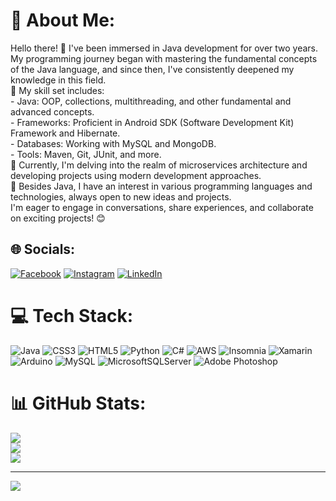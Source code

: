 # 💫 About Me:
Hello there! 👋 I've been immersed in Java development for over two years. My programming journey began with mastering the fundamental concepts of the Java language, and since then, I've consistently deepened my knowledge in this field.<br>🚀 My skill set includes:<br>- Java: OOP, collections, multithreading, and other fundamental and advanced concepts.<br>- Frameworks: Proficient in Android SDK (Software Development Kit) Framework and Hibernate.<br>- Databases: Working with MySQL and MongoDB.<br>- Tools: Maven, Git, JUnit, and more.<br>🔭 Currently, I'm delving into the realm of microservices architecture and developing projects using modern development approaches.<br>🌱 Besides Java, I have an interest in various programming languages and technologies, always open to new ideas and projects.<br>I'm eager to engage in conversations, share experiences, and collaborate on exciting projects! 😊


## 🌐 Socials:
[![Facebook](https://img.shields.io/badge/Facebook-%231877F2.svg?logo=Facebook&logoColor=white)](https://facebook.com/https://www.facebook.com/shant.grigoryan.710) [![Instagram](https://img.shields.io/badge/Instagram-%23E4405F.svg?logo=Instagram&logoColor=white)](https://instagram.com/https://www.instagram.com/_shant_grigoryan_/) [![LinkedIn](https://img.shields.io/badge/LinkedIn-%230077B5.svg?logo=linkedin&logoColor=white)](https://linkedin.com/in/https://www.linkedin.com/in/shant-grigoryan-110651284/) 

# 💻 Tech Stack:
![Java](https://img.shields.io/badge/java-%23ED8B00.svg?style=for-the-badge&logo=openjdk&logoColor=white) ![CSS3](https://img.shields.io/badge/css3-%231572B6.svg?style=for-the-badge&logo=css3&logoColor=white) ![HTML5](https://img.shields.io/badge/html5-%23E34F26.svg?style=for-the-badge&logo=html5&logoColor=white) ![Python](https://img.shields.io/badge/python-3670A0?style=for-the-badge&logo=python&logoColor=ffdd54) ![C#](https://img.shields.io/badge/c%23-%23239120.svg?style=for-the-badge&logo=csharp&logoColor=white) ![AWS](https://img.shields.io/badge/AWS-%23FF9900.svg?style=for-the-badge&logo=amazon-aws&logoColor=white) ![Insomnia](https://img.shields.io/badge/Insomnia-black?style=for-the-badge&logo=insomnia&logoColor=5849BE) ![Xamarin](https://img.shields.io/badge/Xamarin-3199DC?style=for-the-badge&logo=xamarin&logoColor=white) ![Arduino](https://img.shields.io/badge/-Arduino-00979D?style=for-the-badge&logo=Arduino&logoColor=white) ![MySQL](https://img.shields.io/badge/mysql-%2300000f.svg?style=for-the-badge&logo=mysql&logoColor=white) ![MicrosoftSQLServer](https://img.shields.io/badge/Microsoft%20SQL%20Server-CC2927?style=for-the-badge&logo=microsoft%20sql%20server&logoColor=white) ![Adobe Photoshop](https://img.shields.io/badge/adobe%20photoshop-%2331A8FF.svg?style=for-the-badge&logo=adobe%20photoshop&logoColor=white)
# 📊 GitHub Stats:
![](https://github-readme-stats.vercel.app/api?username=ShantGrigoryan&theme=highcontrast&hide_border=false&include_all_commits=false&count_private=false)<br/>
![](https://github-readme-streak-stats.herokuapp.com/?user=ShantGrigoryan&theme=highcontrast&hide_border=false)<br/>
![](https://github-readme-stats.vercel.app/api/top-langs/?username=ShantGrigoryan&theme=highcontrast&hide_border=false&include_all_commits=false&count_private=false&layout=compact)

---
[![](https://visitcount.itsvg.in/api?id=ShantGrigoryan&icon=0&color=0)](https://visitcount.itsvg.in)

<!-- Proudly created with GPRM ( https://gprm.itsvg.in ) -->
